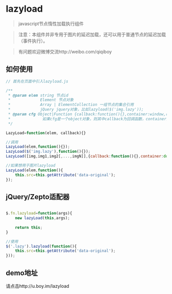 lazyload
==========

> javascript节点惰性加载执行组件

> 注意：本组件并非专用于图片的延迟加载，还可以用于普通节点的延迟加载（事件执行）。

> 有问题欢迎微博交流http://weibo.com/qiqiboy

## 如何使用
```javascript
// 首先在页面中引入lazyload.js

/**
 * @param elem string 节点id
 *		  	   Element 节点对象
 *		  	   Array | ElementCollection 一组节点的集合引用
 *			   jQuery jquery对象，比如lazyload($('img.lazy'));
 * @param cfg Object|Function {callback:function(){},container:window,range:0} 如果cfg是一个函数，则默认为回调函数
 *				如果cfg是一个object对象，则其中callback为回调函数，container为检测容器，range为检测范围容差，即目标节点距离视野中出现的距离
 */

LazyLoad=function(elem, callback){}

//调用
LazyLoad(elem,function(){});
LazyLoad($('img.lazy'),function(){});
LazyLoad([img,img1,img2[,...,imgN]],{callback:function(){},container:document.getElementById('container'));

//如果想用于图片lazyload
LazyLoad(elem,function(){
	this.src=this.getAttribute('data-original');
});

````

## jQuery/Zepto适配器
```javascript

$.fn.lazyload=function(args){
	new lazyLoad(this,args);
	
	return this;
}

//使用
$('.lazy').lazyload(function(){
	this.src=this.getAttribute('data-original');
}));

````

## demo地址
请点击http://u.boy.im/lazyload